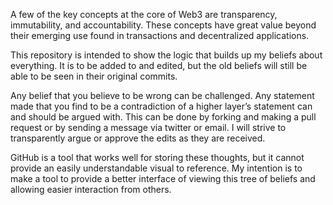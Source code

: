 A few of the key concepts at the core of Web3 are transparency, immutability, and accountability. These concepts have great value beyond their emerging use found in transactions and decentralized applications.

This repository is intended to show the logic that builds up my beliefs about everything. It is to be added to and edited, but the old beliefs will still be able to be seen in their original commits.

Any belief that you believe to be wrong can be challenged. Any statement made that you find to be a contradiction of a higher layer’s statement can and should be argued with. This can be done by forking and making a pull request or by sending a message via twitter or email. I will strive to transparently argue or approve the edits as they are received.

GitHub is a tool that works well for storing these thoughts, but it cannot provide an easily understandable visual to reference. My intention is to make a tool to provide a better interface of viewing this tree of beliefs and allowing easier interaction from others.
